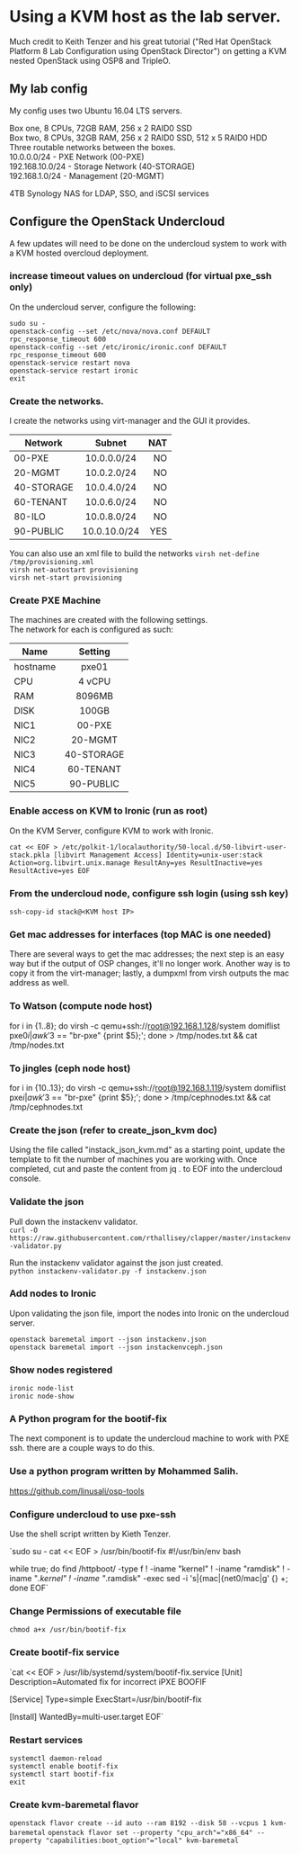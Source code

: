 # Using a KVM host as the lab server.

Much credit to Keith Tenzer and his great tutorial ("Red Hat OpenStack Platform 8 Lab Configuration using OpenStack Director") on getting a KVM nested OpenStack using OSP8 and TripleO.

## My lab config

My config uses two Ubuntu 16.04 LTS servers.  

Box one, 8 CPUs, 72GB RAM, 256 x 2 RAID0 SSD  
Box two, 8 CPUs, 32GB RAM, 256 x 2 RAID0 SSD, 512 x 5 RAID0 HDD  
Three routable networks between the boxes.  
10.0.0.0/24 - PXE Network (00-PXE)  
192.168.10.0/24 - Storage Network (40-STORAGE)  
192.168.1.0/24 - Management (20-MGMT)  

4TB Synology NAS for LDAP, SSO, and iSCSI services  

## Configure the OpenStack Undercloud

A few updates will need to be done on the undercloud system to work with a KVM hosted overcloud deployment.

### increase timeout values on undercloud (for virtual pxe_ssh only)

On the undercloud server, configure the following:

`sudo su -`  
`openstack-config --set /etc/nova/nova.conf DEFAULT rpc_response_timeout 600`  
`openstack-config --set /etc/ironic/ironic.conf DEFAULT rpc_response_timeout 600`  
`openstack-service restart nova`  
`openstack-service restart ironic`  
`exit`

### Create the networks.

I create the networks using virt-manager and the GUI it provides.

| Network        | Subnet           | NAT  |
| ------------- |:-------------:| -----:|
| 00-PXE      | 10.0.0.0/24 | NO |
| 20-MGMT      | 10.0.2.0/24       |   NO |
| 40-STORAGE | 10.0.4.0/24       |    NO |
| 60-TENANT      | 10.0.6.0/24  | NO |
| 80-ILO      | 10.0.8.0/24       |   NO |
| 90-PUBLIC | 10.0.10.0/24       |    YES |

You can also use an xml file to build the networks
`virsh net-define /tmp/provisioning.xml`  
`virsh net-autostart provisioning`  
`virsh net-start provisioning`  

### Create PXE Machine

The machines are created with the following settings.  
The network for each is configured as such:

| Name        | Setting           |
| ------------- |:-------------:|
| hostname      | pxe01 |
| CPU      | 4 vCPU      |   
| RAM | 8096MB      |   
| DISK      | 100GB |
| NIC1      | 00-PXE |
| NIC2      | 20-MGMT      |  
| NIC3      | 40-STORAGE |
| NIC4      | 60-TENANT      |   
| NIC5      | 90-PUBLIC |



### Enable access on KVM to Ironic (run as root)

On the KVM Server, configure KVM to work with Ironic.

`cat << EOF > /etc/polkit-1/localauthority/50-local.d/50-libvirt-user-stack.pkla
[libvirt Management Access]
Identity=unix-user:stack
Action=org.libvirt.unix.manage
ResultAny=yes
ResultInactive=yes
ResultActive=yes
EOF`

### From the undercloud node, configure ssh login (using ssh key)

`ssh-copy-id stack@<KVM host IP>`

### Get mac addresses for interfaces (top MAC is one needed)
There are several ways to get the mac addresses; the next step is an easy way but if the output of OSP changes, it'll no longer work. Another way is to copy it from the virt-manager; lastly, a dumpxml from virsh outputs the mac address as well.

### To Watson (compute node host)
for i in {1..8}; do virsh -c qemu+ssh://root@192.168.1.128/system domiflist pxe0$i | awk '$3 == "br-pxe" {print $5};'; done > /tmp/nodes.txt && cat /tmp/nodes.txt

### To jingles (ceph node host)
for i in {10..13}; do virsh -c qemu+ssh://root@192.168.1.119/system domiflist pxe$i | awk '$3 == "br-pxe" {print $5};'; done > /tmp/cephnodes.txt && cat /tmp/cephnodes.txt


### Create the json (refer to create_json_kvm doc)
Using the file called "instack_json_kvm.md" as a starting point, update the template to fit the number of machines you are working with. Once completed, cut and paste the content from jq . to EOF into the undercloud console.

### Validate the json

Pull down the instackenv validator.   
`curl -O https://raw.githubusercontent.com/rthallisey/clapper/master/instackenv-validator.py`  

Run the instackenv validator against the json just created.   
`python instackenv-validator.py -f instackenv.json`  

### Add nodes to Ironic  
Upon validating the json file, import the nodes into Ironic on the undercloud server.

`openstack baremetal import --json instackenv.json`  
`openstack baremetal import --json instackenvceph.json`  

### Show nodes registered
`ironic node-list`  
`ironic node-show`  

### A Python program for the bootif-fix
The next component is to update the undercloud machine to work with PXE ssh. there are a couple ways to do this.

### Use a python program written by Mohammed Salih.
https://github.com/linusali/osp-tools

### Configure undercloud to use pxe-ssh
Use the shell script written by Kieth Tenzer.

`sudo su -
cat << EOF > /usr/bin/bootif-fix
#!/usr/bin/env bash

while true;
        do find /httpboot/ -type f ! -iname "kernel" ! -iname "ramdisk" ! -iname "*.kernel" ! -iname "*.ramdisk" -exec sed -i 's|{mac|{net0/mac|g' {} +;
done
EOF`

### Change Permissions of executable file
`chmod a+x /usr/bin/bootif-fix`


### Create bootif-fix service
`cat << EOF > /usr/lib/systemd/system/bootif-fix.service
[Unit]
Description=Automated fix for incorrect iPXE BOOFIF

[Service]
Type=simple
ExecStart=/usr/bin/bootif-fix

[Install]
WantedBy=multi-user.target
EOF`

### Restart services
`systemctl daemon-reload`  
`systemctl enable bootif-fix`  
`systemctl start bootif-fix`  
`exit`  

### Create kvm-baremetal flavor
`openstack flavor create --id auto --ram 8192 --disk 58 --vcpus 1 kvm-baremetal`
`openstack flavor set --property "cpu_arch"="x86_64" --property "capabilities:boot_option"="local" kvm-baremetal`
